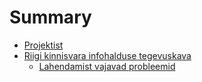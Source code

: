 # Summary

* [Projektist](README.md)
* [Riigi kinnisvara infohalduse tegevuskava](riigi_kinnisvara_infohalduse_tegevuskava.md)
   * [Lahendamist vajavad probleemid](lahendamist_vajavad_probleemid.md)

